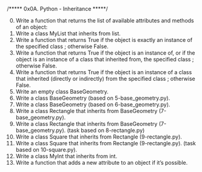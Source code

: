 /***** 0x0A. Python - Inheritance *****/

0. Write a function that returns the list of available attributes and methods of an object:
1. Write a class MyList that inherits from list.
2. Write a function that returns True if the object is exactly an instance of the specified class ; otherwise False.
3. Write a function that returns True if the object is an instance of, or if the object is an instance of a class that inherited from, the specified class ; otherwise False.
4. Write a function that returns True if the object is an instance of a class that inherited (directly or indirectly) from the specified class ; otherwise False.
5. Write an empty class BaseGeometry.
6. Write a class BaseGeometry (based on 5-base_geometry.py).
7. Write a class BaseGeometry (based on 6-base_geometry.py).
8. Write a class Rectangle that inherits from BaseGeometry (7-base_geometry.py).
9. Write a class Rectangle that inherits from BaseGeometry (7-base_geometry.py). (task based on 8-rectangle.py)
10. Write a class Square that inherits from Rectangle (9-rectangle.py).
11. Write a class Square that inherits from Rectangle (9-rectangle.py). (task based on 10-square.py).
100. Write a class MyInt that inherits from int.
101. Write a function that adds a new attribute to an object if it’s possible.
